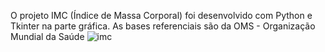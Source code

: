 O projeto IMC (Índice de Massa Corporal) foi desenvolvido com Python e Tkinter na parte gráfica. As bases referenciais são da OMS - Organização Mundial da Saúde
![imc](https://user-images.githubusercontent.com/91090975/159012609-35dd846e-79aa-4866-8423-75120023219e.jpeg)
